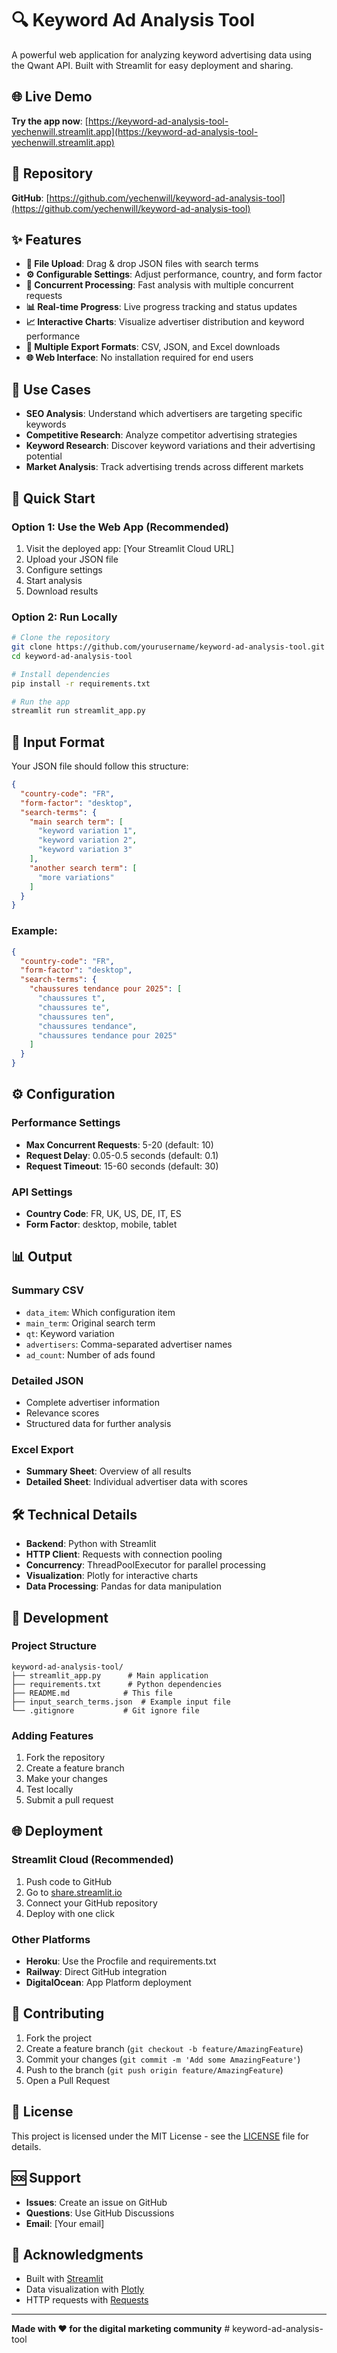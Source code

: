 # 🔍 Keyword Ad Analysis Tool

A powerful web application for analyzing keyword advertising data using the Qwant API. Built with Streamlit for easy deployment and sharing.

## 🌐 Live Demo

**Try the app now**: [https://keyword-ad-analysis-tool-yechenwill.streamlit.app](https://keyword-ad-analysis-tool-yechenwill.streamlit.app)

## 📁 Repository

**GitHub**: [https://github.com/yechenwill/keyword-ad-analysis-tool](https://github.com/yechenwill/keyword-ad-analysis-tool)

## ✨ Features

- **📁 File Upload**: Drag & drop JSON files with search terms
- **⚙️ Configurable Settings**: Adjust performance, country, and form factor
- **🚀 Concurrent Processing**: Fast analysis with multiple concurrent requests
- **📊 Real-time Progress**: Live progress tracking and status updates
- **📈 Interactive Charts**: Visualize advertiser distribution and keyword performance
- **💾 Multiple Export Formats**: CSV, JSON, and Excel downloads
- **🌐 Web Interface**: No installation required for end users

## 🎯 Use Cases

- **SEO Analysis**: Understand which advertisers are targeting specific keywords
- **Competitive Research**: Analyze competitor advertising strategies
- **Keyword Research**: Discover keyword variations and their advertising potential
- **Market Analysis**: Track advertising trends across different markets

## 🚀 Quick Start

### Option 1: Use the Web App (Recommended)
1. Visit the deployed app: [Your Streamlit Cloud URL]
2. Upload your JSON file
3. Configure settings
4. Start analysis
5. Download results

### Option 2: Run Locally

```bash
# Clone the repository
git clone https://github.com/yourusername/keyword-ad-analysis-tool.git
cd keyword-ad-analysis-tool

# Install dependencies
pip install -r requirements.txt

# Run the app
streamlit run streamlit_app.py
```

## 📁 Input Format

Your JSON file should follow this structure:

```json
{
  "country-code": "FR",
  "form-factor": "desktop",
  "search-terms": {
    "main search term": [
      "keyword variation 1",
      "keyword variation 2",
      "keyword variation 3"
    ],
    "another search term": [
      "more variations"
    ]
  }
}
```

### Example:
```json
{
  "country-code": "FR",
  "form-factor": "desktop",
  "search-terms": {
    "chaussures tendance pour 2025": [
      "chaussures t",
      "chaussures te",
      "chaussures ten",
      "chaussures tendance",
      "chaussures tendance pour 2025"
    ]
  }
}
```

## ⚙️ Configuration

### Performance Settings
- **Max Concurrent Requests**: 5-20 (default: 10)
- **Request Delay**: 0.05-0.5 seconds (default: 0.1)
- **Request Timeout**: 15-60 seconds (default: 30)

### API Settings
- **Country Code**: FR, UK, US, DE, IT, ES
- **Form Factor**: desktop, mobile, tablet

## 📊 Output

### Summary CSV
- `data_item`: Which configuration item
- `main_term`: Original search term
- `qt`: Keyword variation
- `advertisers`: Comma-separated advertiser names
- `ad_count`: Number of ads found

### Detailed JSON
- Complete advertiser information
- Relevance scores
- Structured data for further analysis

### Excel Export
- **Summary Sheet**: Overview of all results
- **Detailed Sheet**: Individual advertiser data with scores

## 🛠️ Technical Details

- **Backend**: Python with Streamlit
- **HTTP Client**: Requests with connection pooling
- **Concurrency**: ThreadPoolExecutor for parallel processing
- **Visualization**: Plotly for interactive charts
- **Data Processing**: Pandas for data manipulation

## 🔧 Development

### Project Structure
```
keyword-ad-analysis-tool/
├── streamlit_app.py      # Main application
├── requirements.txt      # Python dependencies
├── README.md            # This file
├── input_search_terms.json  # Example input file
└── .gitignore           # Git ignore file
```

### Adding Features
1. Fork the repository
2. Create a feature branch
3. Make your changes
4. Test locally
5. Submit a pull request

## 🌐 Deployment

### Streamlit Cloud (Recommended)
1. Push code to GitHub
2. Go to [share.streamlit.io](https://share.streamlit.io)
3. Connect your GitHub repository
4. Deploy with one click

### Other Platforms
- **Heroku**: Use the Procfile and requirements.txt
- **Railway**: Direct GitHub integration
- **DigitalOcean**: App Platform deployment

## 🤝 Contributing

1. Fork the project
2. Create a feature branch (`git checkout -b feature/AmazingFeature`)
3. Commit your changes (`git commit -m 'Add some AmazingFeature'`)
4. Push to the branch (`git push origin feature/AmazingFeature`)
5. Open a Pull Request

## 📝 License

This project is licensed under the MIT License - see the [LICENSE](LICENSE) file for details.

## 🆘 Support

- **Issues**: Create an issue on GitHub
- **Questions**: Use GitHub Discussions
- **Email**: [Your email]

## 🙏 Acknowledgments

- Built with [Streamlit](https://streamlit.io/)
- Data visualization with [Plotly](https://plotly.com/)
- HTTP requests with [Requests](https://requests.readthedocs.io/)

---

**Made with ❤️ for the digital marketing community** # keyword-ad-analysis-tool
